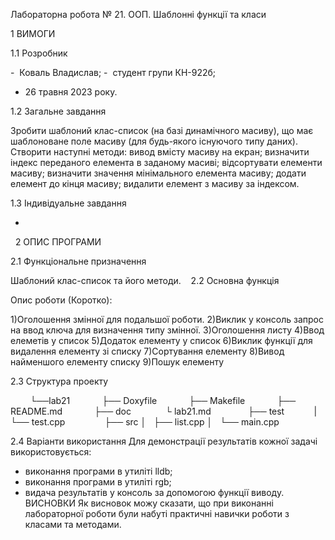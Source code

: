 Лабораторна робота № 21. 
ООП. Шаблонні функції та класи

1 ВИМОГИ 

1.1 Розробник 

-  Коваль Владислав; 
-  студент групи КН-922б; 
-  26 травня 2023 року. 

1.2 Загальне завдання 

Зробити шаблоний клас-список (на базі динамічного масиву), що має шаблоноване поле
масиву (для будь-якого існуючого типу даних).
Створити наступні методи:
вивод вмісту масиву на екран;
визначити індекс переданого елемента в заданому масиві;
відсортувати елементи масиву;
визначити значення мінімального елемента масиву;
додати елемент до кінця масиву;
видалити елемент з масиву за індексом.

1.3 Індивідуальне завдання 

-
 
2 ОПИС ПРОГРАМИ 

2.1 Функціональне призначення 

Шаблоний клас-список та його методи.
   
2.2 Основна функція         

Опис роботи (Коротко):

1)Оголошення змінної для подальшої роботи.
2)Виклик у консоль запрос на ввод ключа для визначення типу змінної.
3)Оголошення листу
4)Ввод елеметів у список
5)Додаток елементу у список
6)Виклик функції для видалення елементу зі списку
7)Сортування елементу
8)Вивод найменшого елементу списку
9)Пошук елементу

2.3 Структура проекту 

        └──lab21 
            ├── Doxyfile 
            ├── Makefile 
            ├── README.md 
            ├── doc  
            └ lab21.md  
            ├── test
            |  └── test.cpp   
            ├── src 
            │   ├── list.cpp
            │   └── main.cpp

 
2.4 Варіанти використання
Для демонстрації результатів кожної задачі використовується:
- виконання програми в утиліті lldb;
- виконання програми в утиліті rgb;
- видача результатів у консоль за допомогою функції виводу.
 
 
ВИСНОВКИ
Як висновок можу сказати, що при виконанні лабораторної роботи були набуті практичні навички роботи з класами та методами.